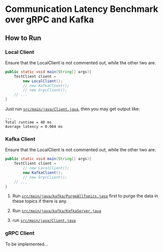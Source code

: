 # Communication Latency Benchmark over gRPC and Kafka

## How to Run

### Local Client

Ensure that the LocalClient is not commented out, while the other two are.
```java
public static void main(String[] args){
    TestClient client =
        new LocalClient();
        // new KafkaClient();
        // new GrpcClient();
    // ...
}
```

Just run [`src/main/java/Client.java`](src/main/java/Client.java), then you may get output like:

```text
...
Total runtime = 40 ms
Average latency = 0.004 ms
```

### Kafka Client

Ensure that the LocalClient is not commented out, while the other two are.
```java
public static void main(String[] args){
    TestClient client =
        // new LocalClient();
        new KafkaClient();
        // new GrpcClient();
    // ...
}
```

1. Run [`src/main/java/kafka/PurgeAllTopics.java`](src/main/kafka/PurgeAllTopics.java) first to purge the data in these 
topics if there is any.
   
2. Run [`src/main/java/kafka/KafkaServer.java`](src/main/kafka/KafkaServer.java)

3. run [`src/main/java/Client.java`](src/main/java/Client.java)

### gRPC Client

To be implemented...